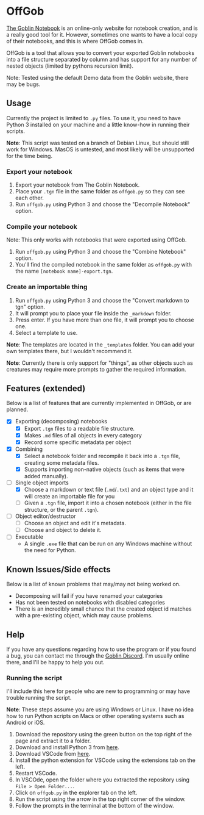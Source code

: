 # OffGob

[The Goblin Notebook](the-goblin.net) is an online-only website for notebook creation, and is a really good tool for it. However, sometimes one wants to have a local copy of their notebooks, and this is where OffGob comes in.

OffGob is a tool that allows you to convert your exported Goblin notebooks into a file structure separated by column and has support for any number of nested objects (limited by pythons recursion limit).

Note: Tested using the default Demo data from the Goblin website, there may be bugs.

## Usage

Currently the project is limited to `.py` files. To use it, you need to have Python 3 installed on your machine and a little know-how in running their scripts.

**Note**: This script was tested on a branch of Debian Linux, but should still work for Windows. MasOS is untested, and most likely will be unsupported for the time being.

### Export your notebook

1. Export your notebook from The Goblin Notebook.
2. Place your `.tgn` file in the same folder as `offgob.py` so they can see each other.
3. Run `offgob.py` using Python 3 and choose the "Decompile Notebook" option.

### Compile your notebook

Note: This only works with notebooks that were exported using OffGob.

1. Run `offgob.py` using Python 3 and choose the "Combine Notebook" option.
2. You'll find the compiled notebook in the same folder as `offgob.py` with the name `[notebook name]-export.tgn`.

### Create an importable thing

1. Run `offgob.py` using Python 3 and choose the  "Convert markdown to tgn" option.
2. It will prompt you to place your file inside the `_markdown` folder.
3. Press enter. If you have more than one file, it will prompt you to choose one.
4. Select a template to use.

**Note**: The templates are located in the `_templates` folder. You can add your own templates there, but I wouldn't recommend it.

**Note**: Currently there is only support for "things", as other objects such as creatures may require more prompts to gather the required information. 

## Features (extended)

Below is a list of features that are currently implemented in OffGob, or are planned.

- [x] Exporting (decomposing) notebooks
  - [x] Export `.tgn` files to a readable file structure.
  - [x] Makes `.md` files of all objects in every category
  - [x] Record some specific metadata per object
- [x] Combining
  - [x] Select a notebook folder and recompile it back into a `.tgn` file, creating some metadata files.
  - [x] Supports importing non-native objects (such as items that were added manually).
- [ ] Single object imports
  - [x] Choose a markdown or text file (`.md`/`.txt`) and an object type and it will create an importable file for you
  - [ ] Given a `.tgn` file, import it into a chosen notebook (either in the file structure, or the parent `.tgn`).
- [ ] Object editor/destructor
  - [ ] Choose an object and edit it's metadata. 
  - [ ] Choose and object to delete it.
- [ ] Executable
  - A single `.exe` file that can be run on any Windows machine without the need for Python.

## Known Issues/Side effects

Below is a list of known problems that may/may not being worked on. 

- Decomposing will fail if you have renamed your categories
- Has not been tested on notebooks with disabled categories
- There is an incredibly small chance that the created object id matches with a pre-existing object, which may cause problems.

## Help

If you have any questions regarding how to use the program or if you found a bug, you can contact me through the [Goblin Discord](https://discord.gg/C56sTY6fd4). I'm usually online there, and I'll be happy to help you out.

### Running the script

I'll include this here for people who are new to programming or may have trouble running the script.

**Note**: These steps assume you are using Windows or Linux. I have no idea how to run Python scripts on Macs or other operating systems such as Android or iOS.

1. Download the repository using the green button on the top right of the page and extract it to a folder.
2. Download and install Python 3 from [here](https://www.python.org/downloads/).
3. Download VSCode from [here](https://code.visualstudio.com/).
4. Install the python extension for VSCode using the extensions tab on the left.
5. Restart VSCode.
6. In VSCOde, open the folder where you extracted the repository using `File > Open Folder...`.
7. Click on `offgob.py` in the explorer tab on the left.
8. Run the script using the arrow in the top right corner of the window.
9. Follow the prompts in the terminal at the bottom of the window.